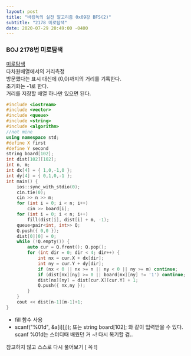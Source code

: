 ```yaml
---
layout: post
title: "바킹독의 실전 알고리즘 0x09강 BFS(2)"
subtitle: "2178 미로탐색"
date: 2020-07-29 20:49:00 -0400
--- 
```


### BOJ 2178번 미로탐색
[미로탐색](boj.kr/2178)   
다차원배열에서의 거리측정   
방문했다는 표시 대신에 (0,0)까지의 거리를 기록한다.   
초기화는 -1로 한다.   
거리를 저장할 배열 하나만 있으면 된다.

```cpp
#include <iostream>
#include <vector>
#include <queue>
#include <string>
#include <algorithm>
//not mine
using namespace std;
#define X first
#define Y second
string board[102];
int dist[102][102];
int n, m;
int dx[4] = { 1,0,-1,0 };
int dy[4] = { 0,1,0,-1 };
int main() {
	ios::sync_with_stdio(0);
	cin.tie(0);
	cin >> n >> m;
	for (int i = 0; i < n; i++)
		cin >> board[i];
	for (int i = 0; i < n; i++)
		fill(dist[i], dist[i] + m, -1);
	queue<pair<int, int>> Q;
	Q.push({ 0,0 });
	dist[0][0] = 0;
	while (!Q.empty()) {
		auto cur = Q.front(); Q.pop();
		for (int dir = 0; dir < 4; dir++) {
			int nx = cur.X + dx[dir];
			int ny = cur.Y + dy[dir];
			if (nx < 0 || nx >= n || ny < 0 || ny >= m) continue;
			if (dist[nx][ny] >= 0 || board[nx][ny] != '1') continue;
			dist[nx][ny] = dist[cur.X][cur.Y] + 1;
			Q.push({ nx,ny });
		}
	}
	cout << dist[n-1][m-1]+1;
}
```

- fill 함수 사용   
- scanf("%01d", &a[i][j]); 또는 string board[102]; 와 같이 입력받을 수 있다.   
scanf %01d는 스터디때 배웠던 거 ~! 다시 복기할 겸..   

참고하지 않고 스스로 다시 풀어보기 [ 꼭 !]

